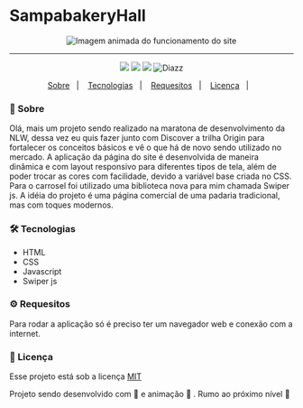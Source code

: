 # SampabakeryHall

<p align="center">
  <img alt="Imagem animada do funcionamento do site" src="https://github.com/wevdiaz/SampabakeryHall/blob/main/assets/img/sampabakeryHall.gif">
</p>
 

***

 <p align="center">  
      <a>
          <img src="https://img.shields.io/github/repo-size/wevdiaz/SampabakeryHall?color=B27E70">        
      </a>  
      <a>
          <img src="https://img.shields.io/github/license/wevdiaz/SampabakeryHall?color=%23B27E70">         
      </a>      
      <a>
          <img src="https://img.shields.io/github/languages/count/wevdiaz/SampabakeryHall?color=%23B27E70">       
      </a>      
      <a>          
          <img alt="Diazz" src="https://img.shields.io/badge/made%20by-Diazz-SampabakeryHall?color=%23B27E70"> 
      </a>      
  </p> 

<p align="center">
    <a href="#speech_balloon-sobre">Sobre</a>&nbsp;&nbsp;&nbsp;|&nbsp;&nbsp;&nbsp;
    <a href="#hammer_and_wrench-tecnologias">Tecnologias</a>&nbsp;&nbsp;&nbsp;|&nbsp;&nbsp;&nbsp;
    <a href="#gear-requesitos">Requesitos</a>&nbsp;&nbsp;&nbsp;|&nbsp;&nbsp;&nbsp;
    <a href="#scroll-licença">Licença</a>&nbsp;&nbsp;&nbsp;|&nbsp;&nbsp;&nbsp;    
</p>

 ### :speech_balloon: Sobre
 Olá, mais um projeto sendo realizado na maratona de desenvolvimento da NLW, dessa vez eu quis fazer junto com Discover a trilha Origin para fortalecer os conceitos básicos e vê o que há de novo sendo utilizado no mercado. A aplicação da página do site é desenvolvida de maneira dinâmica e com layout responsivo para diferentes tipos de tela, além de poder trocar as cores com facilidade, devido a variável base criada no CSS. Para o carrosel foi utilizado uma biblioteca nova para mim chamada Swiper js. A idéia do projeto é uma página comercial de uma padaria tradicional, mas com toques modernos.
 
 ### :hammer_and_wrench: Tecnologias
 
 * HTML
 * CSS
 * Javascript
 * Swiper js 


### :gear: Requesitos

Para rodar a aplicação só é preciso ter um  navegador web e conexão com a internet.


### :scroll: Licença

Esse projeto está sob a licença [MIT](https://github.com/wevdiaz/SampabakeryHall/blob/main/LICENSE)

Projeto sendo desenvolvido com :blue_heart: e animação  :star_struck: . Rumo ao próximo nível :rocket:

 
 

